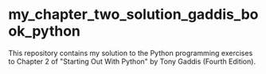 # my_chapter_two_solution_gaddis_book_python
This repository contains my solution to the Python programming exercises to Chapter 2 of "Starting Out With Python" by Tony Gaddis (Fourth Edition).
